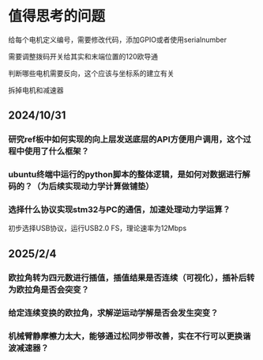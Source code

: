 # 值得思考的问题

给每个电机定义编号，需要修改代码，添加GPIO或者使用serialnumber

需要调整拨码开关给其实和末端位置的120欧导通

判断哪些电机需要反向，这个应该与坐标系的建立有关



拆掉电机和减速器

## 2024/10/31

### 研究ref板中如何实现的向上层发送底层的API方便用户调用，这个过程中使用了什么框架？



### ubuntu终端中运行的python脚本的整体逻辑，是如何对数据进行解码的？（为后续实现动力学计算做铺垫）



### 选择什么协议实现stm32与PC的通信，加速处理动力学运算？

初步选择USB协议，运行USB2.0 FS，理论速率为12Mbps



## 2025/2/4

### 欧拉角转为四元数进行插值，插值结果是否连续（可视化），插补后转为欧拉角是否会突变？

### 给定连续变换的欧拉角，求解逆运动学解是否会发生突变？

### 机械臂静摩檫力太大，能够通过松同步带改善，实在不行可以更换谐波减速器？